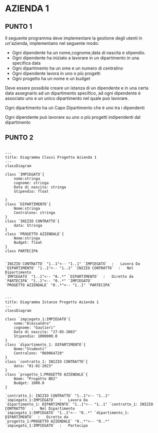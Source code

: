# AZIENDA 1

## PUNTO 1
Il seguente programma deve implementare la gestione degli utenti in un'azienda, implementano nel seguente modo:

- Ogni dipendente ha un nome,cognome,data di nascita e stipendio.
- Ogni dipendente ha iniziato a lavorare in un dipartimento in una specifica data
- Ogni dipartimento ha un ome e un numero di centralino
- Ogni dipendente lavora in uno o più progetti
- Ogni progetto ha un nome e un budget  

Deve essere possibile creare un istanza di un dipendente e in una certa data assegnarlo ad un dipartimento specifico, ad ogni dipendente è associato uno e un unico dipartimento nel quale può lavorare.

Ogni dipartimento ha un Capo Dipartimento che è uno tra i dipendenti

Ogni dipendente può lavorare su uno o più progetti indipendenti dal dipartimento


## PUNTO 2
```mermaid

---
title: Diagramma Classi Progetto Azienda 1
---
classDiagram

class `IMPIEGATO`{
    nome:stringa
    cognome: stringa
    Data di nascita: stringa
    Stipendio: float
    
}
class `DIPARTIMENTO`{
    Nome:stringa
    Centralono: stringa
}
class `INIZIO CONTRATTO`{
    data: Stringa
}
class `PROGETTO AZIENDALE`{
    Nome:stringa
    Budget: float
}
class PARTECIPA


`INIZIO CONTRATTO` "1..1"<-- "1..1" `IMPIEGATO`  :   Lavora Da
`DIPARTIMENTO` "1..1"<-- "1..1" `INIZIO CONTRATTO`  :   Nel Dipartimento
`IMPIEGATO` "1..1"<-- "0..*" `DIPARTIMENTO`  :   Diretto da
`PARTECIPA` "1..1"<-- "0..*" `IMPIEGATO` 
`PROGETTO AZIENDALE` "0..*"<-- "1..1" `PARTECIPA` 

```
```mermaid

---
title: Diagramma Istanze Progetto Azienda 1
---
classDiagram

class `impiegato_1:IMPIEGATO`{
    nome:"Alessandro"
    cognome: "Gautieri"
    Data di nascita: "27-05-2003"
    Stipendio: 1000000.0
}
class `dipartimento_1: DIPARTIMENTO`{
    Nome:"Studenti"
    Centralono: "069064729"
}
class `contratto_1: INIZIO CONTRATTO`{
    data: "01-01-2023"
}
class `progetto_1:PROGETTO AZIENDALE`{
    Nome: "Progetto BD2"
    Budget: 1000.0
}

`contratto_1: INIZIO CONTRATTO` "1..1"<-- "1..1" `impiegato_1:IMPIEGATO`  :   Lavora Da
`dipartimento_1: DIPARTIMENTO` "1..1"<-- "1..1" `contratto_1: INIZIO CONTRATTO`  :   Nel Dipartimento
`impiegato_1:IMPIEGATO` "1..1"<-- "0..*" `dipartimento_1: DIPARTIMENTO`  :   Diretto da
`progetto_1:PROGETTO AZIENDALE` "0..*"<-- "0..*" `impiegato_1:IMPIEGATO`  :   Partecipa
```